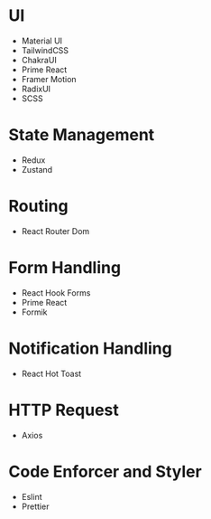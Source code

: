 # UI
- Material UI
- TailwindCSS
- ChakraUI
- Prime React
- Framer Motion
- RadixUI
- SCSS

# State Management
- Redux
- Zustand

# Routing
- React Router Dom

# Form Handling
- React Hook Forms
- Prime React
- Formik

# Notification Handling
- React Hot Toast

# HTTP Request
- Axios

# Code Enforcer and Styler
- Eslint
- Prettier